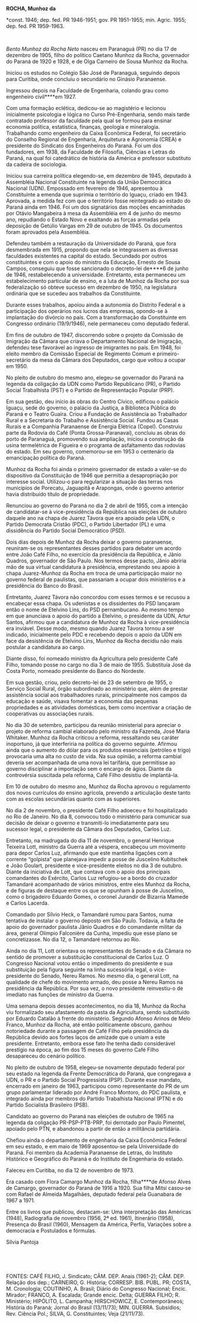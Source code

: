 **ROCHA, Munhoz da**

\*const. 1946; dep. fed. PR 1946-1951; gov. PR 1951-1955; min. Agric.
1955; dep. fed. PR 1959-1963.

 

*Bento Munhoz da Rocha Neto* nasceu em Paranaguá (PR) no dia 17 de
dezembro de 1905, filho do político Caetano Munhoz da Rocha, governador
do Paraná de 1920 e 1928, e de Olga Carneiro de Sousa Munhoz da Rocha.

Iniciou os estudos no Colégio São José de Paranaguá, seguindo depois
para Curitiba, onde concluiu o secundário no Ginásio Paranaense.

Ingressou depois na Faculdade de Engenharia, colando grau como
engenheiro civil****em 1927.

Com uma formação eclética, dedicou-se ao magistério e lecionou
inicialmente psicologia e lógica no Curso Pré-Engenharia, sendo mais
tarde contratado professor da faculdade pela qual se formou para ensinar
economia política, estatística, finanças, geologia e mineralogia.
Trabalhando como engenheiro da Caixa Econômica Federal, foi secretário
do Conselho Regional de Engenharia, Arquitetura e Agronomia (CREA) e
presidente do Sindicato dos Engenheiros do Paraná. Foi um dos
fundadores, em 1938, da Faculdade de Filosofia, Ciências e Letras do
Paraná, na qual foi catedrático de história da América e professor
substituto da cadeira de sociologia.

Iniciou sua carreira política elegendo-se, em dezembro de 1945, deputado
à Assembléia Nacional Constituinte na legenda da União Democrática
Nacional (UDN). Empossado em fevereiro de 1946, apresentou à
Constituinte a emenda que suprimia o território do Iguaçu, criado em
1943. Aprovada, a medida fez com que o território fosse reintegrado ao
estado do Paraná ainda em 1946. Foi um dos signatários das moções
encaminhadas por Otávio Mangabeira à mesa da Assembléia em 4 de junho do
mesmo ano, repudiando o Estado Novo e exaltando as forças armadas pela
deposição de Getúlio Vargas em 29 de outubro de 1945. Os documentos
foram aprovados pela Assembléia.

Defendeu também a restauração da Universidade do Paraná, que fora
desmembrada em 1915, propondo que nela se integrassem as diversas
faculdades existentes na capital do estado. Secundado por outros
constituintes e com o apoio do ministro da Educação, Ernesto de Sousa
Campos, conseguiu que fosse sancionado o decreto-lei de****6 de junho de
1946, restabelecendo a universidade. Entretanto, esta permaneceu um
estabelecimento particular de ensino, e a luta de Munhoz da Rocha por
sua federalização só obteve sucesso em dezembro de 1950, na legislatura
ordinária que se sucedeu aos trabalhos da Constituinte.

Durante esses trabalhos, apoiou ainda a autonomia do Distrito Federal e
a participação dos operários nos lucros das empresas, opondo-se à
implantação do divórcio no país. Com a transformação da Constituinte em
Congresso ordinário (19/9/1946), nele permaneceu como deputado federal.

Em fins de outubro de 1947, discorrendo sobre o projeto da Comissão de
Imigração da Câmara que criava o Departamento Nacional de Imigração,
defendeu tese favorável ao ingresso de imigrantes no país. Em 1948, foi
eleito membro da Comissão Especial de Regimento Comum e
primeiro-secretário da mesa da Câmara dos Deputados, cargo que voltou a
ocupar em 1950.

No pleito de outubro do mesmo ano, elegeu-se governador do Paraná na
legenda da coligação da UDN como Partido Republicano (PR), o Partido
Social Trabalhista (PST) e o Partido de Representação Popular (PRP).

Em sua gestão, deu início às obras do Centro Cívico, edificou o palácio
Iguaçu, sede do governo, o palácio da Justiça, a Biblioteca Pública do
Paraná e o Teatro Guaíra. Criou a Fundação de Assistência ao Trabalhador
Rural e a Secretaria do Trabalho e Assistência Social. Fundou as Casas
Rurais e a Companhia Paranaense de Energia Elétrica (Copel). Construiu
parte da Rodovia do Café (Ponta Grossa-Paranavaí), concluiu as obras do
porto de Paranaguá, promovendo sua ampliação, iniciou a construção da
usina termelétrica de Figueira e o programa de asfaltamento das rodovias
do estado. Em seu governo, comemorou-se em 1953 o centenário da
emancipação política do Paraná.

Munhoz da Rocha foi ainda o primeiro governador de estado a valer-se do
dispositivo da Constituição de 1946 que permitia a desapropriação por
interesse social. Utilizou-o para regularizar a situação das terras nos
municípios de Porecatu, Jaguapitã e Arapongas, onde o governo anterior
havia distribuído título de propriedade.

Renunciou ao governo do Paraná no dia 2 de abril de 1955, com a intenção
de candidatar-se à vice-presidência da República nas eleições de outubro
daquele ano na chapa de Juarez Távora que era apoiado pela UDN, o
Partido Democrata Cristão (PDC), o Partido Libertador (PL) e uma
dissidência do Partido Social Democrático (PSD).

Dois dias depois de Munhoz da Rocha deixar o governo paranaense,
reuniram-se os representantes desses partidos para debater um acordo
entre João Café Filho, no exercício da presidência da República, e Jânio
Quadros, governador de São Paulo. Nos termos desse pacto, Jânio abriria
mão de sua virtual candidatura à presidência, emprestando seu apoio à
chapa Juarez-Munhoz da Rocha em troca de uma participação maior no
governo federal de paulistas, que passariam a ocupar dois ministérios e
a presidência do Banco do Brasil.

Entretanto, Juarez Távora não concordou com esses termos e se recusou a
encabeçar essa chapa. Os udenistas e os dissidentes do PSD lançaram
então o nome de Etelvino Lins, do PSD pernambucano. Ao mesmo tempo em
que anunciava o apoio do partido a Etelvino, o presidente da UDN, Artur
Santos, afirmou que a candidatura de Munhoz da Rocha à vice-presidência
era inviável. Desse modo, mesmo quando Juarez Távora tornou a ser
indicado, inicialmente pelo PDC e recebendo depois o apoio da UDN em
face da desistência de Etelvino Lins, Munhoz da Rocha decidiu não mais
postular a candidatura ao cargo.

Diante disso, foi nomeado ministro da Agricultura pelo presidente Café
Filho, tomando posse no cargo no dia 3 de maio de 1955. Substituía José
da Costa Porto, nomeado presidente do Banco do Nordeste.

Em sua gestão, criou, pelo decreto-lei de 23 de setembro de 1955, o
Serviço Social Rural, órgão subordinado ao ministério que, além de
prestar assistência social aos trabalhadores rurais, principalmente nos
campos da educação e saúde, visava fomentar a economia das pequenas
propriedades e as atividades domésticas, bem como incentivar a criação
de cooperativas ou associações rurais.

No dia 30 de setembro, participou da reunião ministerial para apreciar o
projeto de reforma cambial elaborado pelo ministro da Fazenda, José
Maria Whitaker. Munhoz da Rocha criticou a reforma, ressaltando seu
caráter inoportuno, já que interferiria na política do governo seguinte.
Afirmou ainda que o aumento do dólar para os produtos essenciais
(petróleo e trigo) provocaria uma alta no custo de vida. Na sua opinião,
a reforma cambial deveria ser acompanhada de uma nova lei tarifária, que
permitisse ao governo disciplinar a importação sem o encargo de ágios.
Diante da controvérsia suscitada pela reforma, Café Filho desistiu de
implantá-la.

Em 10 de outubro do mesmo ano, Munhoz da Rocha aprovou o regulamento dos
novos currículos do ensino agrícola, prevendo a articulação deste tanto
com as escolas secundárias quanto com as superiores.

No dia 2 de novembro, o presidente Café Filho adoeceu e foi
hospitalizado no Rio de Janeiro. No dia 8, convocou todo o ministério
para comunicar sua decisão de deixar o governo e transmiti-lo
imediatamente para seu sucessor legal, o presidente da Câmara dos
Deputados, Carlos Luz.

Entretanto, na madrugada do dia 11 de novembro, o general Henrique
Teixeira Lott, ministro da Guerra até a véspera, encabeçou um movimento
para depor Carlos Luz, afirmando que este mantinha ligações com a
corrente “golpista” que planejava impedir a posse de Juscelino
Kubitschek e João Goulart, presidente e vice-presidente eleitos no dia 3
de outubro. Diante da iniciativa de Lott, que contava com o apoio dos
principais comandantes do Exército, Carlos Luz refugiou-se a bordo do
cruzador Tamandaré acompanhado de vários ministros, entre eles Munhoz da
Rocha, e de figuras de destaque entre os que se opunham à posse de
Juscelino, como o brigadeiro Eduardo Gomes, o coronel Jurandir de
Bizarria Mamede e Carlos Lacerda.

Comandado por Sílvio Heck, o Tamandaré rumou para Santos, numa tentativa
de instalar o governo deposto em São Paulo. Todavia, a falta de apoio do
governador paulista Jânio Quadros e do comandante militar da área,
general Olímpio Falconière da Cunha, impediu que esse plano se
concretizasse. No dia 12, o Tamandaré retornou ao Rio.

Ainda no dia 11, Lott orientava os representantes do Senado e da Câmara
no sentido de promover a substituição constitucional de Carlos Luz. O
Congresso Nacional votou então o impedimento do presidente e sua
substituição pela figura seguinte na linha sucessória legal, o
vice-presidente do Senado, Nereu Ramos. No mesmo dia, o general Lott, na
qualidade de chefe do movimento armado, deu posse a Nereu Ramos na
presidência da República. Por sua vez, o novo presidente reinvestiu-o de
imediato nas funções de ministro da Guerra.

Uma semana depois desses acontecimentos, no dia 18, Munhoz da Rocha viu
formalizado seu afastamento da pasta da Agricultura, sendo substituído
por Eduardo Catalão à frente do ministério. Segundo Afonso Arinos de
Melo Franco, Munhoz da Rocha, até então politicamente obscuro, ganhou
notoriedade durante a passagem de Café Filho pela presidência da
República devido aos fortes laços de amizade que o uniam a este
presidente. Entretanto, embora esse fato lhe tenha dado considerável
prestígio na época, ao fim dos 15 meses do governo Café Filho
desapareceu do cenário político.

No pleito de outubro de 1958, elegeu-se novamente deputado federal por
seu estado na legenda da Frente Democrática do Paraná, que congregava a
UDN, o PR e o Partido Social Progressista (PSP). Durante esse mandato,
encerrado em janeiro de 1963, participou como representante do PR de um
grupo parlamentar liderado por André Franco Montoro, do PDC paulista, e
integrado ainda por membros do Partido Trabalhista Nacional (PTN) e do
Partido Socialista Brasileiro (PSB).

Candidato ao governo do Paraná nas eleições de outubro de 1965 na
legenda da coligação PR-PSP-PTB-PRP, foi derrotado por Paulo Pimentel,
apoiado pelo PTN, e abandonou a partir de então a militância partidária.

Chefiou ainda o departamento de engenharia da Caixa Econômica Federal em
seu estado, e em maio de 1969 aposentou-se pela Universidade do Paraná.
Foi membro da Academia Paranaense de Letras, do Instituto Histórico e
Geográfico do Paraná e do Instituto de Engenharia do estado.

Faleceu em Curitiba, no dia 12 de novembro de 1973.

Era casado com Flora Camargo Munhoz da Rocha, filha****de Afonso Alves
de Camargo, governador do Paraná de 1916 a 1920. Sua filha Mitsi
casou-se com Rafael de Almeida Magalhães, deputado federal pela
Guanabara de 1967 a 1971.

Entre os livros que publicou, destacam-se: Uma interpretação das
Américas (1948), Radiografia de novembro (1956, 2ª ed. 1961), Itinerário
(1958), Presença do Brasil (1960), Mensagem da América, Perfis,
Variações sobre a democracia e Postulados e fórmulas.

Sílvia Pantoja

 

 

FONTES: CAFÉ FILHO, J. Sindicato; CÂM. DEP. Anais (1961-2); CÂM. DEP.
Relação dos dep.; CARNEIRO, G. História; CORRESP. BIB. PÚBL. PR; COSTA,
M. Cronologia; COUTINHO, A. Brasil; Diário do Congresso Nacional; Encic.
Mirador; FRANCO, A. Escalada; Grande encic. Delta; GUERRA FILHO; R.
Ministério; HIPÓLITO, L. Campanha; HIRSCHOWICZ, E. Contemporâneos;
História do Paraná; Jornal do Brasil (13/11/73); MIN. GUERRA. Subsídios;
Rev. Ciência Pol.; SILVA, G. Constituintes; Veja (21/11/73).

 
